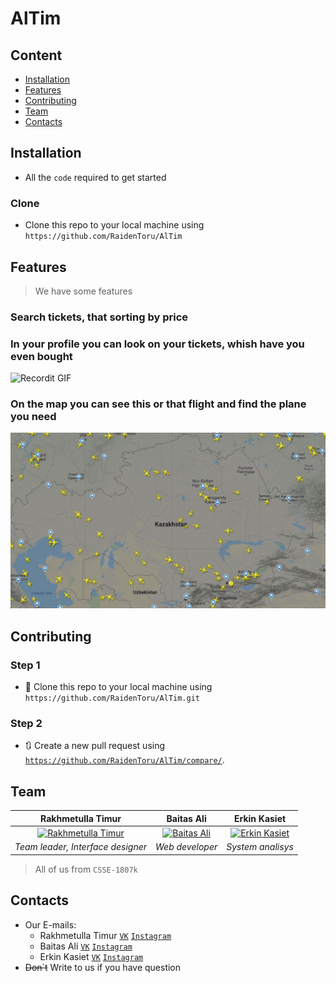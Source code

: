 # AlTim

## Content
- [Installation](#installation)
- [Features](#features)
- [Contributing](#contributing)
- [Team](#team)
- [Contacts](#contacts)

## Installation
- All the `code` required to get started

### Clone
- Clone this repo to your local machine using `https://github.com/RaidenToru/AlTim`

## Features
> We have some features

### Search tickets, that sorting by price
### In your profile you can look on your tickets, whish have you even bought

![Recordit GIF](http://g.recordit.co/qR3wJMmaK6.gif)
### On the map you can see this or that flight and find the plane you need

![Map](https://raw.githubusercontent.com/RaidenToru/AlTim/master/Altim/static/images/map.png)

## Contributing

### Step 1
- 👯 Clone this repo to your local machine using `https://github.com/RaidenToru/AlTim.git`

### Step 2

- 🔃 Create a new pull request using <a href="https://github.com/RaidenToru/AlTim/compare/" target="_blank">`https://github.com/RaidenToru/AlTim/compare/`</a>.

## Team

|**Rakhmetulla Timur**|**Baitas Ali**|**Erkin Kasiet**|
| :---: |:---:| :---:|
|[![Rakhmetulla Timur](https://avatars1.githubusercontent.com/u/57407430?s=460&v=4&s=200)]()|[![Baitas Ali](https://avatars0.githubusercontent.com/u/57811780?s=460&v=4&s=200)]()|[![Erkin Kasiet](https://avatars3.githubusercontent.com/u/58031346?s=460&v=4&s=200)]()|
|*Team leader, Interface designer*|*Web developer*|*System analisys*|

> All of us from `CSSE-1807k`

## Contacts
- Our E-mails:
	- Rakhmetulla Timur <a href="https://vk.com/id277209917">`VK`</a> <a href="https://www.instagram.com/ferrum_rt/?hl=ru">`Instagram`</a>
	- Baitas Ali <a href="https://vk.com/raidentoru">`VK`</a> <a href="https://www.instagram.com/raidentoru/?hl=ru">`Instagram`</a>
	- Erkin Kasiet <a href="https://vk.com/id273346823">`VK`</a> <a href="https://www.instagram.com/kasiet.o_0/?hl=ru">`Instagram`</a>
- ~~Don`t~~ Write to us if you have question
